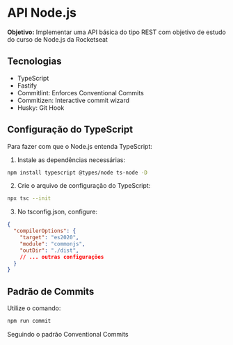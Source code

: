 # API Node.js

**Objetivo:** Implementar uma API básica do tipo REST com objetivo de estudo do curso de Node.js da Rocketseat

## Tecnologias
- TypeScript
- Fastify
- Commitlint: Enforces Conventional Commits
- Commitizen: Interactive commit wizard
- Husky: Git Hook

## Configuração do TypeScript
Para fazer com que o Node.js entenda TypeScript:

1. Instale as dependências necessárias:

```bash
npm install typescript @types/node ts-node -D
```

2. Crie o arquivo de configuração do TypeScript:
```bash
npx tsc --init
```

3. No tsconfig.json, configure:
```json
{
  "compilerOptions": {
    "target": "es2020",
    "module": "commonjs",
    "outDir": "./dist",
    // ... outras configurações
  }
}
```

## Padrão de Commits
Utilize o comando:
```bash
npm run commit
```

Seguindo o padrão Conventional Commits

